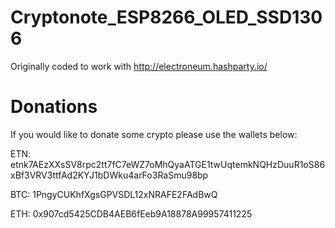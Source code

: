 # Cryptonote_ESP8266_OLED_SSD1306

Originally coded to work with http://electroneum.hashparty.io/



# Donations

If you would like to donate some crypto please use the wallets below:

ETN: etnk7AEzXXsSV8rpc2tt7fC7eWZ7oMhQyaATGE1twUqtemkNQHzDuuR1oS86xBf3VRV3ttfAd2KYJ1bDWku4arFo3RaSmu98bp

BTC: 1PngyCUKhfXgsGPVSDL12xNRAFE2FAdBwQ

ETH: 0x907cd5425CDB4AEB6fEeb9A18878A99957411225
